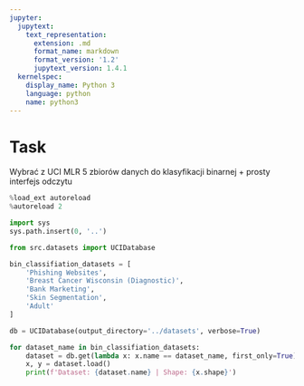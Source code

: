 ```yaml
---
jupyter:
  jupytext:
    text_representation:
      extension: .md
      format_name: markdown
      format_version: '1.2'
      jupytext_version: 1.4.1
  kernelspec:
    display_name: Python 3
    language: python
    name: python3
---
```


# Task
Wybrać z UCI MLR 5 zbiorów danych do klasyfikacji binarnej + prosty interfejs odczytu

```python
%load_ext autoreload
%autoreload 2
```

```python
import sys
sys.path.insert(0, '..')
```

```python
from src.datasets import UCIDatabase
```

```python
bin_classifiation_datasets = [
    'Phishing Websites',
    'Breast Cancer Wisconsin (Diagnostic)',
    'Bank Marketing',
    'Skin Segmentation',
    'Adult'
]
```

```python
db = UCIDatabase(output_directory='../datasets', verbose=True)
```

```python
for dataset_name in bin_classifiation_datasets:
    dataset = db.get(lambda x: x.name == dataset_name, first_only=True)
    x, y = dataset.load()
    print(f'Dataset: {dataset.name} | Shape: {x.shape}')
```

```python

```

